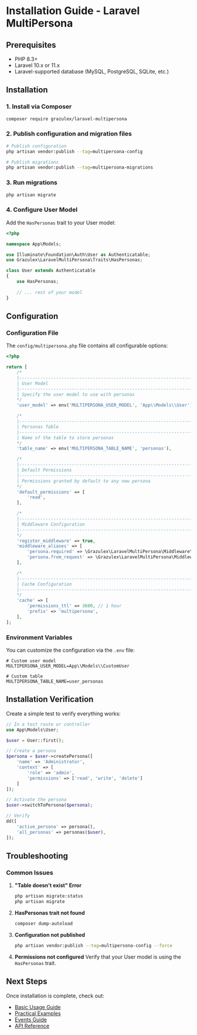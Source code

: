 # Installation Guide - Laravel MultiPersona

## Prerequisites

- PHP 8.3+
- Laravel 10.x or 11.x
- Laravel-supported database (MySQL, PostgreSQL, SQLite, etc.)

## Installation

### 1. Install via Composer

```bash
composer require grazulex/laravel-multipersona
```

### 2. Publish configuration and migration files

```bash
# Publish configuration
php artisan vendor:publish --tag=multipersona-config

# Publish migrations
php artisan vendor:publish --tag=multipersona-migrations
```

### 3. Run migrations

```bash
php artisan migrate
```

### 4. Configure User Model

Add the `HasPersonas` trait to your User model:

```php
<?php

namespace App\Models;

use Illuminate\Foundation\Auth\User as Authenticatable;
use Grazulex\LaravelMultiPersona\Traits\HasPersonas;

class User extends Authenticatable
{
    use HasPersonas;
    
    // ... rest of your model
}
```

## Configuration

### Configuration File

The `config/multipersona.php` file contains all configurable options:

```php
<?php

return [
    /*
    |--------------------------------------------------------------------------
    | User Model
    |--------------------------------------------------------------------------
    | Specify the user model to use with personas
    */
    'user_model' => env('MULTIPERSONA_USER_MODEL', 'App\\Models\\User'),

    /*
    |--------------------------------------------------------------------------
    | Personas Table
    |--------------------------------------------------------------------------
    | Name of the table to store personas
    */
    'table_name' => env('MULTIPERSONA_TABLE_NAME', 'personas'),

    /*
    |--------------------------------------------------------------------------
    | Default Permissions
    |--------------------------------------------------------------------------
    | Permissions granted by default to any new persona
    */
    'default_permissions' => [
        'read',
    ],

    /*
    |--------------------------------------------------------------------------
    | Middleware Configuration
    |--------------------------------------------------------------------------
    */
    'register_middleware' => true,
    'middleware_aliases' => [
        'persona.required' => \Grazulex\LaravelMultiPersona\Middleware\EnsureActivePersona::class,
        'persona.from_request' => \Grazulex\LaravelMultiPersona\Middleware\SetPersonaFromRequest::class,
    ],

    /*
    |--------------------------------------------------------------------------
    | Cache Configuration
    |--------------------------------------------------------------------------
    */
    'cache' => [
        'permissions_ttl' => 3600, // 1 hour
        'prefix' => 'multipersona',
    ],
];
```

### Environment Variables

You can customize the configuration via the `.env` file:

```env
# Custom user model
MULTIPERSONA_USER_MODEL=App\\Models\\CustomUser

# Custom table
MULTIPERSONA_TABLE_NAME=user_personas
```

## Installation Verification

Create a simple test to verify everything works:

```php
// In a test route or controller
use App\Models\User;

$user = User::first();

// Create a persona
$persona = $user->createPersona([
    'name' => 'Administrator',
    'context' => [
        'role' => 'admin',
        'permissions' => ['read', 'write', 'delete']
    ]
]);

// Activate the persona
$user->switchToPersona($persona);

// Verify
dd([
    'active_persona' => persona(),
    'all_personas' => personas($user),
]);
```

## Troubleshooting

### Common Issues

1. **"Table doesn't exist" Error**
   ```bash
   php artisan migrate:status
   php artisan migrate
   ```

2. **HasPersonas trait not found**
   ```bash
   composer dump-autoload
   ```

3. **Configuration not published**
   ```bash
   php artisan vendor:publish --tag=multipersona-config --force
   ```

4. **Permissions not configured**
   Verify that your User model is using the `HasPersonas` trait.

## Next Steps

Once installation is complete, check out:

- [Basic Usage Guide](usage-guide.md)
- [Practical Examples](examples.md)
- [Events Guide](events-guide.md)
- [API Reference](api-reference.md)
